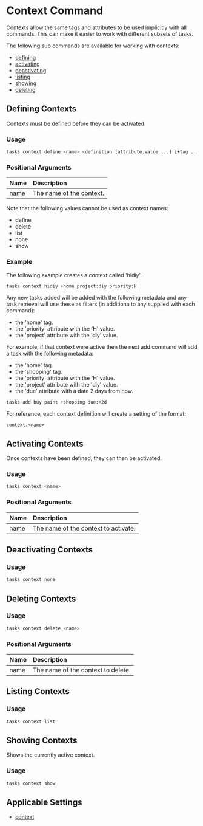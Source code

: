 # Context Command

Contexts allow the same tags and attributes to be used implicitly with all commands.
This can make it easier to work with different subsets of tasks.

The following sub commands are available for working with contexts:

* [defining](#defining-contexts)
* [activating](#activating-contexts)
* [deactivating](#deactivating-contexts)
* [listing](#listing-contexts)
* [showing](#showing-contexts)
* [deleting](#deleting-contexts)

## Defining Contexts

Contexts must be defined before they can be activated.

### Usage

```bash
tasks context define <name> <definition [attribute:value ...] [+tag ...]>
```

### Positional Arguments

|Name     |Description             |
|:--------|:-----------------------|
|name     |The name of the context.|

Note that the following values cannot be used as context names:

* define
* delete
* list
* none
* show

### Example

The following example creates a context called 'hidiy'.

```bash
tasks context hidiy +home project:diy priority:H
```

Any new tasks added will be added with the following metadata and any task retrieval will use these as filters (in additiona to any supplied with each command):

* the 'home' tag.
* the 'priority' attribute with the 'H' value.
* the 'project' attribute with the 'diy' value.

For example, if that context were active then the next add command will add a task with the following metadata:

* the 'home' tag.
* the 'shopping' tag.
* the 'priority' attribute with the 'H' value.
* the 'project' attribute with the 'diy' value.
* the 'due' attribute with a date 2 days from now.

```bash
tasks add buy paint +shopping due:+2d
```

For reference, each context definition will create a setting of the format:

```text
context.<name>
```

## Activating Contexts

Once contexts have been defined, they can then be activated.

### Usage

```bash
tasks context <name>
```

### Positional Arguments

|Name     |Description                         |
|:--------|:-----------------------------------|
|name     |The name of the context to activate.|

## Deactivating Contexts

### Usage

```bash
tasks context none
```

## Deleting Contexts

### Usage

```bash
tasks context delete <name>
```

### Positional Arguments

|Name     |Description                       |
|:--------|:---------------------------------|
|name     |The name of the context to delete.|

## Listing Contexts

### Usage

```bash
tasks context list
```

## Showing Contexts

Shows the currently active context.

### Usage

```bash
tasks context show
```

## Applicable Settings

* [context](settings.md#context)

